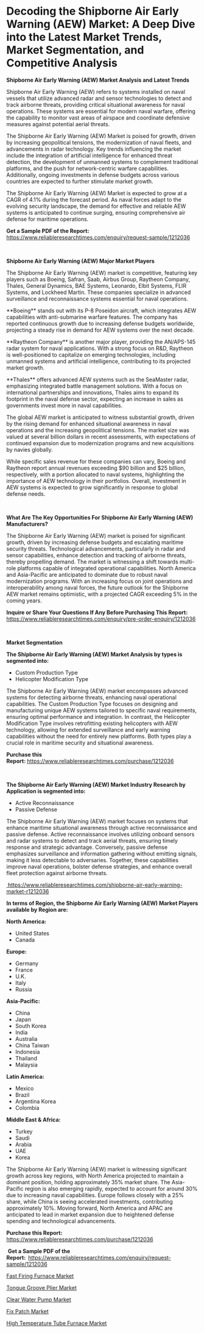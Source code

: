 <p><h1>Decoding the Shipborne Air Early Warning (AEW) Market: A Deep Dive into the Latest Market Trends, Market Segmentation, and Competitive Analysis</h1></p><p><strong>Shipborne Air Early Warning (AEW) Market Analysis and Latest Trends</strong></p>
<p><p>Shipborne Air Early Warning (AEW) refers to systems installed on naval vessels that utilize advanced radar and sensor technologies to detect and track airborne threats, providing critical situational awareness for naval operations. These systems are essential for modern naval warfare, offering the capability to monitor vast areas of airspace and coordinate defensive measures against potential aerial threats.</p><p>The Shipborne Air Early Warning (AEW) Market is poised for growth, driven by increasing geopolitical tensions, the modernization of naval fleets, and advancements in radar technology. Key trends influencing the market include the integration of artificial intelligence for enhanced threat detection, the development of unmanned systems to complement traditional platforms, and the push for network-centric warfare capabilities. Additionally, ongoing investments in defense budgets across various countries are expected to further stimulate market growth.</p><p>The Shipborne Air Early Warning (AEW) Market is expected to grow at a CAGR of 4.1% during the forecast period. As naval forces adapt to the evolving security landscape, the demand for effective and reliable AEW systems is anticipated to continue surging, ensuring comprehensive air defense for maritime operations.</p></p>
<p><strong>Get a Sample PDF of the Report:&nbsp;</strong> <a href="https://www.reliableresearchtimes.com/enquiry/request-sample/1212036?utm_campaign=1287&utm_medium=2&utm_source=Github&utm_content=ia&utm_term=06102024&utm_id=shipborne-air-early-warning-aew">https://www.reliableresearchtimes.com/enquiry/request-sample/1212036</a></p>
<p>&nbsp;</p>
<p><strong>Shipborne Air Early Warning (AEW) Major Market Players</strong></p>
<p><p>The Shipborne Air Early Warning (AEW) market is competitive, featuring key players such as Boeing, Safran, Saab, Airbus Group, Raytheon Company, Thales, General Dynamics, BAE Systems, Leonardo, Elbit Systems, FLIR Systems, and Lockheed Martin. These companies specialize in advanced surveillance and reconnaissance systems essential for naval operations.</p><p>**Boeing** stands out with its P-8 Poseidon aircraft, which integrates AEW capabilities with anti-submarine warfare features. The company has reported continuous growth due to increasing defense budgets worldwide, projecting a steady rise in demand for AEW systems over the next decade.</p><p>**Raytheon Company** is another major player, providing the AN/APS-145 radar system for naval applications. With a strong focus on R&D, Raytheon is well-positioned to capitalize on emerging technologies, including unmanned systems and artificial intelligence, contributing to its projected market growth.</p><p>**Thales** offers advanced AEW systems such as the SeaMaster radar, emphasizing integrated battle management solutions. With a focus on international partnerships and innovations, Thales aims to expand its footprint in the naval defense sector, expecting an increase in sales as governments invest more in naval capabilities.</p><p>The global AEW market is anticipated to witness substantial growth, driven by the rising demand for enhanced situational awareness in naval operations and the increasing geopolitical tensions. The market size was valued at several billion dollars in recent assessments, with expectations of continued expansion due to modernization programs and new acquisitions by navies globally.</p><p>While specific sales revenue for these companies can vary, Boeing and Raytheon report annual revenues exceeding $90 billion and $25 billion, respectively, with a portion allocated to naval systems, highlighting the importance of AEW technology in their portfolios. Overall, investment in AEW systems is expected to grow significantly in response to global defense needs.</p></p>
<p>&nbsp;</p>
<p><strong>What Are The Key Opportunities For Shipborne Air Early Warning (AEW) Manufacturers?</strong></p>
<p><p>The Shipborne Air Early Warning (AEW) market is poised for significant growth, driven by increasing defense budgets and escalating maritime security threats. Technological advancements, particularly in radar and sensor capabilities, enhance detection and tracking of airborne threats, thereby propelling demand. The market is witnessing a shift towards multi-role platforms capable of integrated operational capabilities. North America and Asia-Pacific are anticipated to dominate due to robust naval modernization programs. With an increasing focus on joint operations and interoperability among naval forces, the future outlook for the Shipborne AEW market remains optimistic, with a projected CAGR exceeding 5% in the coming years.</p></p>
<p><strong>Inquire or Share Your Questions If Any Before Purchasing This Report:</strong> <a href="https://www.reliableresearchtimes.com/enquiry/pre-order-enquiry/1212036?utm_campaign=1287&utm_medium=2&utm_source=Github&utm_content=ia&utm_term=06102024&utm_id=shipborne-air-early-warning-aew">https://www.reliableresearchtimes.com/enquiry/pre-order-enquiry/1212036</a></p>
<p>&nbsp;</p>
<p><strong>Market Segmentation</strong></p>
<p><strong>The Shipborne Air Early Warning (AEW) Market Analysis by types is segmented into:</strong></p>
<p><ul><li>Custom Production Type</li><li>Helicopter Modification Type</li></ul></p>
<p><p>The Shipborne Air Early Warning (AEW) market encompasses advanced systems for detecting airborne threats, enhancing naval operational capabilities. The Custom Production Type focuses on designing and manufacturing unique AEW systems tailored to specific naval requirements, ensuring optimal performance and integration. In contrast, the Helicopter Modification Type involves retrofitting existing helicopters with AEW technology, allowing for extended surveillance and early warning capabilities without the need for entirely new platforms. Both types play a crucial role in maritime security and situational awareness.</p></p>
<p><strong>Purchase this Report:&nbsp;</strong><a href="https://www.reliableresearchtimes.com/purchase/1212036?utm_campaign=1287&utm_medium=2&utm_source=Github&utm_content=ia&utm_term=06102024&utm_id=shipborne-air-early-warning-aew">https://www.reliableresearchtimes.com/purchase/1212036</a></p>
<p>&nbsp;</p>
<p><strong>The Shipborne Air Early Warning (AEW) Market Industry Research by Application is segmented into:</strong></p>
<p><ul><li>Active Reconnaissance</li><li>Passive Defense</li></ul></p>
<p><p>The Shipborne Air Early Warning (AEW) market focuses on systems that enhance maritime situational awareness through active reconnaissance and passive defense. Active reconnaissance involves utilizing onboard sensors and radar systems to detect and track aerial threats, ensuring timely response and strategic advantage. Conversely, passive defense emphasizes surveillance and information gathering without emitting signals, making it less detectable to adversaries. Together, these capabilities improve naval operations, bolster defense strategies, and enhance overall fleet protection against airborne threats.</p></p>
<p><a href="https://www.reliableresearchtimes.com/shipborne-air-early-warning-market-r1212036?utm_campaign=1287&utm_medium=2&utm_source=Github&utm_content=ia&utm_term=06102024&utm_id=shipborne-air-early-warning-aew">&nbsp;https://www.reliableresearchtimes.com/shipborne-air-early-warning-market-r1212036</a></p>
<p><strong>In terms of Region, the Shipborne Air Early Warning (AEW) Market Players available by Region are:</strong></p>
<p>
    <p> <strong> North America: </strong>
        <ul>
            <li>United States</li>
            <li>Canada</li>
        </ul>
        </p> 
    <p> <strong> Europe: </strong>
        <ul>
            <li>Germany</li>
            <li>France</li>
            <li>U.K.</li>
            <li>Italy</li>
            <li>Russia</li>
        </ul>
        </p> 
    <p> <strong> Asia-Pacific: </strong>
        <ul>
            <li>China</li>
            <li>Japan</li>
            <li>South Korea</li>
            <li>India</li>
            <li>Australia</li>
            <li>China Taiwan</li>
            <li>Indonesia</li>
            <li>Thailand</li>
            <li>Malaysia</li>
        </ul>
        </p> 
    <p> <strong> Latin America: </strong>
        <ul>
            <li>Mexico</li>
            <li>Brazil</li>
            <li>Argentina Korea</li>
            <li>Colombia</li>
        </ul>
        </p> 
    <p> <strong> Middle East & Africa: </strong>
        <ul>
            <li>Turkey</li>
            <li>Saudi</li>
            <li>Arabia</li>
            <li>UAE</li>
            <li>Korea</li>
        </ul>
    </p>
    </p>
<p><p>The Shipborne Air Early Warning (AEW) market is witnessing significant growth across key regions, with North America projected to maintain a dominant position, holding approximately 35% market share. The Asia-Pacific region is also emerging rapidly, expected to account for around 30% due to increasing naval capabilities. Europe follows closely with a 25% share, while China is seeing accelerated investments, contributing approximately 10%. Moving forward, North America and APAC are anticipated to lead in market expansion due to heightened defense spending and technological advancements.</p></p>
<p><strong>Purchase this Report: </strong><a href="https://www.reliableresearchtimes.com/purchase/1212036?utm_campaign=1287&utm_medium=2&utm_source=Github&utm_content=ia&utm_term=06102024&utm_id=shipborne-air-early-warning-aew">https://www.reliableresearchtimes.com/purchase/1212036</a></p>
<p>&nbsp;<strong>Get a Sample PDF of the Report:&nbsp;&nbsp;</strong><a href="https://www.reliableresearchtimes.com/enquiry/request-sample/1212036?utm_campaign=1287&utm_medium=2&utm_source=Github&utm_content=ia&utm_term=06102024&utm_id=shipborne-air-early-warning-aew">https://www.reliableresearchtimes.com/enquiry/request-sample/1212036</a></p>
<p><strong></strong></p>
<p><p><a href="https://www.linkedin.com/pulse/fast-firing-furnace-market-segmentation-geographical-regions-forcast-dfj6f?utm_campaign=1287&utm_medium=2&utm_source=Github&utm_content=ia&utm_term=06102024&utm_id=shipborne-air-early-warning-aew">Fast Firing Furnace Market</a></p><p><a href="https://www.linkedin.com/pulse/tongue-groove-plier-market-evolution-key-trends-regional-dynamics-sjwte?utm_campaign=1287&utm_medium=2&utm_source=Github&utm_content=ia&utm_term=06102024&utm_id=shipborne-air-early-warning-aew">Tongue Groove Plier Market</a></p><p><a href="https://www.linkedin.com/pulse/clear-water-pump-value-chain-analysis-from-raw-materials-nb3tf?utm_campaign=1287&utm_medium=2&utm_source=Github&utm_content=ia&utm_term=06102024&utm_id=shipborne-air-early-warning-aew">Clear Water Pump Market</a></p><p><a href="https://www.linkedin.com/pulse/market-forecast-global-fix-patch-trends-impact-analysis-2024-wyude?utm_campaign=1287&utm_medium=2&utm_source=Github&utm_content=ia&utm_term=06102024&utm_id=shipborne-air-early-warning-aew">Fix Patch Market</a></p><p><a href="https://www.linkedin.com/pulse/high-temperature-tube-furnace-market-trends-detailed-study-its-epy5f?utm_campaign=1287&utm_medium=2&utm_source=Github&utm_content=ia&utm_term=06102024&utm_id=shipborne-air-early-warning-aew">High Temperature Tube Furnace Market</a></p></p>
